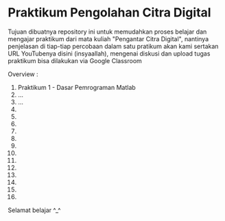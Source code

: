 # Praktikum Pengolahan Citra Digital 

Tujuan dibuatnya repository ini untuk memudahkan proses belajar dan mengajar praktikum dari mata kuliah "Pengantar Citra Digital", 
nantinya penjelasan di tiap-tiap percobaan dalam satu pratikum akan kami sertakan URL YouTubenya disini (insyaallah),
mengenai diskusi dan upload tugas praktikum bisa dilakukan via Google Classroom

Overview : 
1. Praktikum 1 - Dasar Pemrograman Matlab
2. ...
3. ...
4.
5.
6.
7.
8.
9.
10.
11.
12.
13.
14.
15.
16.

Selamat belajar ^_^

